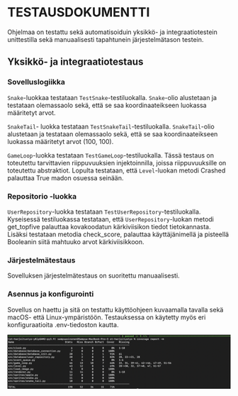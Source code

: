 # TESTAUSDOKUMENTTI

Ohjelmaa on testattu sekä automatisoiduin yksikkö- ja integraatiotestein unittestilla sekä manuaalisesti tapahtunein järjestelmätason testein.

## Yksikkö- ja integraatiotestaus

### Sovelluslogiikka

`Snake`-luokkaa testataan `TestSnake`-testiluokalla. `Snake`-olio alustetaan ja testataan olemassaolo sekä, että se saa koordinaateikseen luokassa määritetyt arvot.
 
`SnakeTail`- luokka testataan `TestSnakeTail`-testiluokalla. `SnakeTail`-olio alustetaan ja testataan olemassaolo sekä, että se saa koordinaateikseen luokassa määritetyt arvot (100, 100).

`GameLoop`-luokka testataan `TestGameLoop`-testiluokalla. Tässä testaus on toteutettu tarvittavien riippuvuuksien injektoinnilla, joissa riippuvuuksille on toteutettu abstraktiot. Lopulta testataan, että `Level`-luokan metodi Crashed palauttaa True madon osuessa seinään.

### Repositorio -luokka

`UserRepository`-luokka testataan `TestUserRepository`-testiluokalla. Kyseisessä testiluokassa testataan, että `UserRepository`-luokan metodi get_topfive palauttaa kovakoodatun kärkiviisikon tiedot tietokannasta. Lisäksi testataan metodia check_score, palauttaa käyttäjänimellä ja pisteellä Booleanin siitä mahtuuko arvot kärkiviisikkoon.

### Järjestelmätestaus

Sovelluksen järjestelmätestaus on suoritettu manuaalisesti.

### Asennus ja konfigurointi

Sovellus on haettu ja sitä on testattu käyttöohjeen kuvaamalla tavalla sekä macOS- että Linux-ympäristöön. Testauksessa on käytetty myös eri konfiguraatioita .env-tiedoston kautta.

![Testaus](https://github.com/sampsaoinonen/ot-harjoitustyo/blob/master/dokumentaatio/testaus.png)
